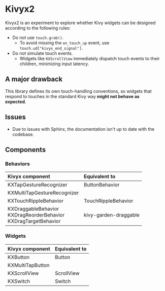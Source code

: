 # Kivyx2

Kivyx2 is an experiment to explore whether Kivy widgets can be designed according to the following rules:

- Do not use `touch.grab()`.
  - To avoid missing the `on_touch_up` event, use `touch.ud["kivyx_end_signal"]`.
- Do not simulate touch events.  
  - Widgets like `KXScrollView` immediately dispatch touch events to their children, minimizing input latency.

## A major drawback

This library defines its own touch-handling conventions,
so widgets that respond to touches in the standard Kivy way **might not behave as expected**.

## Issues

- Due to issues with Sphinx, the documentation isn't up to date with the codebase.

## Components

### Behaviors

| Kivyx component | Equivalent to |
|:---|:---|
| KXTapGestureRecognizer | ButtonBehavior |
| KXMultiTapGestureRecognizer |
| KXTouchRippleBehavior | TouchRippleBehavior |
| KXDraggableBehavior <br> KXDragReorderBehavior <br> KXDragTargetBehavior | kivy-garden-draggable |

### Widgets

| Kivyx component | Equivalent to |
|:---|:---|
| KXButton | Button |
| KXMultiTapButton | |
| KXScrollView | ScrollView |
| KXSwitch | Switch |

